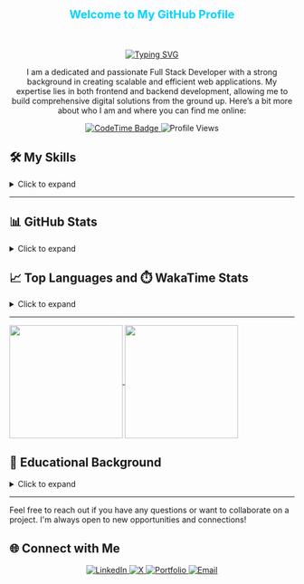 <h3 align="center" style="color:#00d4ff; padding: 30px; font-size:20px;">
  Welcome to My GitHub Profile
</h3>

<p align="center">
  <a href="/"><img src="https://readme-typing-svg.herokuapp.com?font=Fira+Code&weight=600&size=22&pause=1000&color=04FF3C&center=true&width=435&lines=Hi%2C+I+am+Zobaidul+Kazi;+Full+Stack+JavaScript+Developer+" alt="Typing SVG" /></a>
</p>

<p align="center">
  I am a dedicated and passionate Full Stack Developer with a strong background in creating scalable and efficient web applications. My expertise lies in both frontend and backend development, allowing me to build comprehensive digital solutions from the ground up. Here’s a bit more about who I am and where you can find me online:
</p>

<p align="center">
  <a href="https://zobkazi.github.io">
    <img src="https://img.shields.io/endpoint?style=social&color=222&url=https%3A%2F%2Fapi.codetime.dev%2Fshield%3Fid%3D25584%26project%3D%26in=0" alt="CodeTime Badge" />
  </a>
  <img src="https://komarev.com/ghpvc/?username=zobkazi&color=blue" alt="Profile Views" />
</p>

## 🛠️ My Skills

<details>
  <summary>Click to expand</summary>

### 👉 Programming Languages

<img src="https://skillicons.dev/icons?i=js,ts,python" alt="Programming Languages" />

### 👉 Frontend Development

<img src="https://skillicons.dev/icons?i=react,nextjs,redux,angular,html,css,sass,bootstrap,tailwind,materialui" alt="Frontend Development" />

### 👉 Backend Development

<img src="https://skillicons.dev/icons?i=nodejs,deno,express,nest,fastapi,redis,rabbitmq,kafka" alt="Backend Development" />

### 👉 Databases Management Systems

<img src="https://skillicons.dev/icons?i=mongo,mysql,postgres,prisma,supabase,sequelize" alt="Databases Management Systems" />

### 👉 Software & Tools

<img src="https://skillicons.dev/icons?i=git,github,gitlab,docker,npm,yarn,pnpm,figma" alt="Software & Tools" />

### 👉 API Integrations & IDE

<img src="https://skillicons.dev/icons?i=vscode,codepen,postman" alt="API Integrations & IDE" />

### 👉 Operating Systems & CMS

<img src="https://skillicons.dev/icons?i=linux,windows,wordpress" alt="Operating Systems & CMS" />
</details>

---

## 📊 GitHub Stats

<details>
  <summary>Click to expand</summary>

 
   <a href="https://zobkazi.github.io/">
      <img eight=200 align="center" src="https://github-readme-stats-eight-theta.vercel.app/api?username=zobkazi&show_icons=true&theme=algolia&include_all_commits=true&count_private=true" alt="GitHub Stats"/>
  </a>
  <a href="https://zobkazi.github.io/">
     <img eight=200 align="center"  src="https://github-readme-stats-eight-theta.vercel.app/api/top-langs/?username=zobkazi&layout=compact&langs_count=8&theme=algolia&card_width=320" alt="Top Languages"/>
  </a>
   
</details>

## 📈 Top Languages and ⏱️ WakaTime Stats

<details>
  <summary>Click to expand</summary>

 <p align="center">
  <a href="https://zobkazi.github.io/">
    <img align="center" src="https://github-readme-stats.vercel.app/api/top-langs/?username=zobkazi&layout=pie&theme=algolia" />
     <img height="180em" src="https://github-readme-stats-eight-theta.vercel.app/api?username=zobkazi&show_icons=true&theme=algolia&include_all_commits=true&count_private=true" />
  </a>
  <a href="https://zobkazi.github.io/">
    <img align="center" src="https://github-readme-stats.vercel.app/api/wakatime?username=zobaidulkazi&layout=compact&theme=algolia" />
  </a>
</p>
</details>

---

<a href="https://github.com/anuraghazra/github-readme-stats">
  <img height=200 align="center" src="https://github-readme-stats.vercel.app/api?username=zobkazi&theme=algolia" />
</a>
<a href="https://github.com/anuraghazra/convoychat">
  <img height=200 align="center" src="https://github-readme-stats.vercel.app/api/top-langs?username=zobkazi&layout=compact&langs_count=8&card_width=320&theme=algolia" />
</a>

## 📃 Educational Background

<details>
  <summary>Click to expand</summary>

- 📖 **Diploma In Engineering**\
  📆 &nbsp;2019 - 2023\
  📈 &nbsp;Result: 3.08 [out of 4.00]\
  📍 **Mymensingh Polytechnic Institute** - Mymensingh, Bangladesh

- 📖 **SSC**\
  📆 &nbsp;2017 - 2018\
  📈 &nbsp;Result: 4.71 [out of 5.00]\
  📍 **Ulipur, Kurigram** - Rangpur, Bangladesh

- 📖 **FullStack Army**\
 📆 &nbsp;2020 - 2024\
 🧩 &nbsp;Stack Learner\
 📍 **Dhaka** - Bangladesh
</details>

---

Feel free to reach out if you have any questions or want to collaborate on a project. I'm always open to new opportunities and connections!

## 🌐 Connect with Me

<p align="center">
  <a href="https://www.linkedin.com/in/zobaidulkazi/">
    <img src="https://img.shields.io/badge/LinkedIn-0077B5?style=for-the-badge&logo=linkedin&logoColor=white" alt="LinkedIn" />
  </a>
  <a href="https://x.com/zobaidulkazi">
    <img src="https://img.shields.io/badge/X-1DA1F2?style=for-the-badge&logo=x&logoColor=white" alt="X" />
  </a>
  <a href="https://zobkazi.github.io">
    <img src="https://img.shields.io/badge/Portfolio-rffa00?style=for-the-badge&logo=About.me&logoColor=white" alt="Portfolio" />
  </a>
  <a href="mailto:zk.kazi@gmail.com">
    <img src="https://img.shields.io/badge/Email-D14836?style=for-the-badge&logo=gmail&logoColor=white" alt="Email" />
  </a>
</p>
